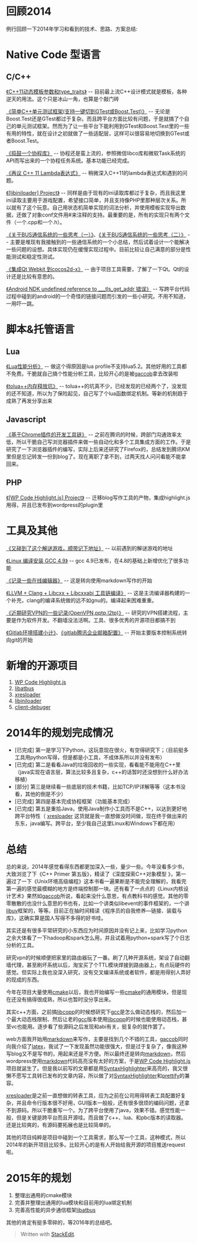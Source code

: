 回顾2014
============

<!-- toc -->

例行回顾一下2014年学习和看到的技术、思路、方案总结: 

Native Code 型语言
======

C/C++
------
[《C++11动态模板参数和type_traits》](//www.owent.net/2014/01/c11%e5%8a%a8%e6%80%81%e6%a8%a1%e6%9d%bf%e5%8f%82%e6%95%b0%e5%92%8ctype_traits.html) -- 目前最上流C++设计模式就是模板，各种逆天的用法。这个只是冰山一角，也算是个敲门砖

[《简单C++单元测试框架(支持一键切到GTest或Boost.Test)》](//www.owent.net/2014/04/%e7%ae%80%e5%8d%95cxx%e5%8d%95%e5%85%83%e6%b5%8b%e8%af%95%e6%a1%86%e6%9e%b6.html) -- 无论是Boost.Test还是GTest都过于复杂。而且跨平台方面比较有问题，于是就搞了个自己的单元测试框架。然而为了让一些平台下能利用到GTest和Boost.Test里的一些有用的特性，就在设计之初就做了一些适配层，这样可以很容易地切换到GTest或者Boost.Test。

[《捣鼓一个协程库》](//www.owent.net/2014/03/%e6%8d%a3%e9%bc%93%e4%b8%80%e4%b8%aa%e5%8d%8f%e7%a8%8b%e5%ba%93.html) -- 协程还是蛮上流的，参照微信libco库和微软Task系统的API而写出来的一个协程任务系统。基本功能已经完成。

[《再议 C++ 11 Lambda表达式》](//www.owent.net/2014/06/%e5%86%8d%e8%ae%ae-c-11-lambda%e8%a1%a8%e8%be%be%e5%bc%8f.html) -- 稍微深入C++11的lambda表达式和遇到的问题。

[《\[libiniloader\] Project》](//www.owent.net/2014/07/libiniloader-project.html) -- 同样是由于现有的ini读取库都过于复杂，而且我这里ini读取主要用于游戏配置，希望接口简单，并且支持像PHP里那种层次关系。所以就有了这个玩意。自己用状态机简单实现的词法分析，并使用模板实现导出数据，还做了对象conf文件用#来注释的支持。最重要的是，所有的实现只有两个文件（一个.cpp和一个.h）。


[《关于BUS通信系统的一些思考（一）》](//www.owent.net/2014/08/%e5%85%b3%e4%ba%8ebus%e9%80%9a%e4%bf%a1%e7%b3%bb%e7%bb%9f%e7%9a%84%e4%b8%80%e4%ba%9b%e6%80%9d%e8%80%83%ef%bc%88%e4%b8%80%ef%bc%89.html)、[《关于BUS通信系统的一些思考（二）》](//www.owent.net/2014/08/%e5%85%b3%e4%ba%8ebus%e9%80%9a%e4%bf%a1%e7%b3%bb%e7%bb%9f%e7%9a%84%e4%b8%80%e4%ba%9b%e6%80%9d%e8%80%83%ef%bc%88%e4%ba%8c%ef%bc%89.html) -- 主要是堆现有我接触到的一些通信系统的一个小总结，然后试着设计一个能解决一些问题的设想。具体实现仍在缓慢实现过程中。目前比较让自己满意的部分是性能测试和稳定性测试。

[《集成Qt Webkit 到cocos2d-x》](//www.owent.net/2014/12/%e9%9b%86%e6%88%90qt-webkit-%e5%88%b0cocos2d-x.html) -- 由于项目工具需要，了解了一下Qt。Qt的设计还是比较有意思的。

[《Android NDK undefined reference to ___tls_get_addr 错误》](//www.owent.net/2015/02/android-ndk-undefined-reference-to-___tls_get_addr-%e9%94%99%e8%af%af.html) -- 写跨平台代码过程中碰到的android的一个奇怪的链接问题而引发的一些小研究。不用不知道，一用吓一跳。

脚本&托管语言
======

Lua
------

[《Lua性能分析》](//www.owent.net/2014/12/lua%e6%80%a7%e8%83%bd%e5%88%86%e6%9e%90.html) -- 做这个得原因是lua profile不支持lua5.2。其他好用的工具都不免费。干脆就自己搞个性能分析工具，比较开心的是被[gaccob](http://gaccob.com/)拿去改装啦

[《tolua++内存释放坑》](//www.owent.net/2015/01/tolua%e5%86%85%e5%ad%98%e9%87%8a%e6%94%be%e5%9d%91.html) -- tolua++的坑真不少，已经发现的已经两个了，没发现的还不知道，所以为了保险起见，自己写了个lua函数绑定机制。等新的机制趋于成熟了再发分享出来

Javascript
------

[《基于Chrome插件的开发工具链》](//www.owent.net/2014/05/%e5%9f%ba%e4%ba%8echrome%e6%8f%92%e4%bb%b6%e7%9a%84%e5%bc%80%e5%8f%91%e5%b7%a5%e5%85%b7%e9%93%be.html) -- 之前在腾讯的时候，跨部门沟通效率太低，所以干脆自己写浏览器插件来做一些自动化和多个工具集成方面的工作。于是研究了一下浏览器插件的编写，实际上后来还研究了Firefox的，总结发到腾讯KM里但是忘记转发一份到blog了。现在离职了拿不到，过两天找人问问看能不能拿回来。

PHP
------
[《\[WP Code Highlight.js\] Project》](//www.owent.net/2014/06/wp-code-highlight-js-project.html) -- 迁移blog写作工具的产物，集成highlight.js用得，并且已发布到wordpress的plugin里


工具及其他
======
[《又碰到了这个解谜游戏，顺带记下地址》](//www.owent.net/2014/04/%e5%8f%88%e7%a2%b0%e5%88%b0%e4%ba%86%e8%bf%99%e4%b8%aa%e8%a7%a3%e8%b0%9c%e6%b8%b8%e6%88%8f%ef%bc%8c%e9%a1%ba%e5%b8%a6%e8%ae%b0%e4%b8%8b%e5%9c%b0%e5%9d%80.html) -- 以前遇到的解谜游戏的地址

[《Linux 编译安装 GCC 4.9》](//www.owent.net/2014/04/linux-%e7%bc%96%e8%af%91%e5%ae%89%e8%a3%85-gcc-4-9.html) -- gcc 4.9已发布，在4.8的基础上新增优化了很多功能

[《记录一些在线编辑器》](//www.owent.net/2014/07/%e8%ae%b0%e5%bd%95%e4%b8%80%e4%ba%9b%e5%9c%a8%e7%ba%bf%e7%bc%96%e8%be%91%e5%99%a8.html) -- 这是转向使用markdown写作的开始

[《LLVM + Clang + Libcxx + Libcxxabi 工具链编译》](//www.owent.net/2014/09/llvm-clang-libcxx-libcxxabi-%e5%b7%a5%e5%85%b7%e9%93%be%e7%bc%96%e8%af%91.html) -- 这是主流编译器构建的一个补充，clang的编译系统做的远不如gnu的。编译起来困难重重。

[《近期研究VPN的一些记录(OpenVPN,pptp,l2tp)》](//www.owent.net/2014/09/%e8%bf%91%e6%9c%9f%e7%a0%94%e7%a9%b6vpn%e7%9a%84%e4%b8%80%e4%ba%9b%e8%ae%b0%e5%bd%95openvpnpptpl2tp.html) -- 研究的VPN搭建流程，主要是作为软件开发。不翻墙没法活啊。工具、很多优秀的开源项目都搞不到

[《Gitlab环境搭建小计》](//www.owent.net/2014/10/gitlab%e7%8e%af%e5%a2%83%e6%90%ad%e5%bb%ba%e5%b0%8f%e8%ae%a1.html)、[《gitlab腾讯企业邮箱配置》](//www.owent.net/2015/01/gitlab%e8%85%be%e8%ae%af%e4%bc%81%e4%b8%9a%e9%82%ae%e7%ae%b1%e9%85%8d%e7%bd%ae.html) -- 开始主要版本控制系统转向git的开始


新增的开源项目
======

1. [WP Code Highlight.js](https://github.com/owt5008137/WP-Code-Highlight.js) 
2. [libatbus](https://github.com/owt5008137/libatbus) 
3. [xresloader](https://github.com/xresloader/xresloader)
4. [libiniloader](https://github.com/owt5008137/libiniloader)
5. [client-debuger](https://github.com/owt5008137/client-debuger)


 2014年的规划完成情况
======

+ [已完成] 第一是学习下Python，这玩意现在很火，有空得研究下；（目前挺多工具用python写得，但是都是小工具，不成体系所以并没有发布）
+ [已完成] 第二是看看Java的垃圾回收的一些实现，看看能不能用在C++里（java实现在语言层，算法比较多且复杂，c++的话暂时还没想到什么好办法移植）
+ [部分] 第三是继续看一些底层的技术书籍，比如TCP/IP详解等等（这本书没看，其他的倒是不少）
+ [已完成] 第四是基本完成协程框架（功能基本完成）
+ [已完成] 第五是重拾Java，使用Java制作小工具而不是C++，以达到更好地跨平台特性（ [xresloader](https://github.com/xresloader/xresloader) 这货就是我一直想做没时间做，现在终于做出来的东东，java编写。跨平台，至少我自己这里Linux和Windows下都在用）

总结
======

总的来说，2014年感觉看得东西都更加深入一些，量少一些。今年没看多少书，大致浏览了下《C++ Primer 第五版》，精读了《深度探索C++对象模型 》，第一遍过了一下《Unix环境高级编程》这本书看一遍果断是不能完全理解的，我看完第一遍的感觉最模糊的地方是终端控制那一块。还有看了一点点的《Linux内核设计艺术》果然如[gaccob](http://gaccob.com/)所说，看起来没什么意思，有点教科书的感觉。其他的零零散散的也没什么意思的书也有，比如一个讲类似libevent的事件框架的，一个讲[libuv](https://github.com/libuv/libuv)框架的，等等。目前正在抽时间精读《程序员的自我修养—链接、装载与库》，这确实算是国人写得不多得的好书哇。

其实还是有很多平常研究的小东西应为时间原因并没有记上来，比如学习python之余大体看了一下hadoop和spark怎么用，并且试着用python+spark写了个日志分析的工具。

研究vpn的时候顺便把家里的路由器玩了一番。刷了几种开源系统，架设了自动翻墙代理，甚至刷坏系统以后，淘宝买了个TTL模块焊接到路由器上，有点玩硬件的感觉。但实际上我也没深入研究，没有交叉编译系统或者软件，都是用得别人弄好的现成的东西。

今年在项目大量使用[cmake](http://cmake.org/)以后，我也开始编写一些[cmake](http://cmake.org/)的通用模块，但是现在还没有搞得很成熟，所以也暂时没分享出来。

其实c++方面，之前搞[libcopp](https://github.com/owt5008137/libcopp)的时候想研究下[gcc](http://gcc.gnu.org/)是怎么做动态栈的，然后加一个最大动态栈限制、然后让老的[gcc](http://gcc.gnu.org/)版本使用[libcopp](https://github.com/owt5008137/libcopp)的时候也能使用动态栈，甚至vc也能用。逐步看了些源码之后发现和abi有关，挺复杂的就作罢了。

web方面我开始用[markdown](http://zh.wikipedia.org/zh/Markdown)来写作，主要是找到几个不错的工具，[gaccob](http://gaccob.com/)同时向我介绍了[latex](http://zh.wikipedia.org/zh/LaTeX)，我试了一下发现虽然功能很强大，但是过于复杂了，像我这种写blog又不是写书的，用起来还是不方便。所以最终还是转向[markdown](http://zh.wikipedia.org/zh/Markdown)，然后wordpress使用[markdown](http://zh.wikipedia.org/zh/Markdown)代码高亮没有太好的方案，于是[WP Code Highlight.js](https://github.com/owt5008137/WP-Code-Highlight.js) 项目就诞生了。但是我以前写的文章都是用[SyntaxHighlighter](http://alexgorbatchev.com/SyntaxHighlighter/)来高亮的，我又很懒不愿写工具转已发布的文章内容，所以做了对[SyntaxHighlighter](http://alexgorbatchev.com/SyntaxHighlighter/)和[prettify](https://code.google.com/p/google-code-prettify/)的兼容。

[xresloader](https://github.com/xresloader/xresloader)是之前一直想做的转表工具，应为之前在公司用得转表工具配置好复杂，并且命令行版本很不好用，GUI版本一般般，还有很多很烦的编码问题，还拿不到源码。所以干脆重写一个。为了跨平台使用了java，效果不错。感觉性能一般，但是关键是跨平台而且开源哇。而且做了c++、lua、和pbc版本的读取器。还是比较爽的，有源码要拓展也是比较简单的。

其他的项目纯粹是项目中碰到一个工具需求，那么写一个工具，这种模式，所以2014年的新开项目比较多。比较开心的是有人开始给我开源的项目推送request啦。


2015年的规划
======
1. 整理出通用的cmake模块
2. 完善并整理出通用的lua模块和目前用的lua绑定机制
3. 完善高性能的异步通信框架[libatbus](https://github.com/owt5008137/libatbus) 

其他的肯定有挺多零碎的，等2016年的总结吧。

> Written with [StackEdit](https://stackedit.io/).
